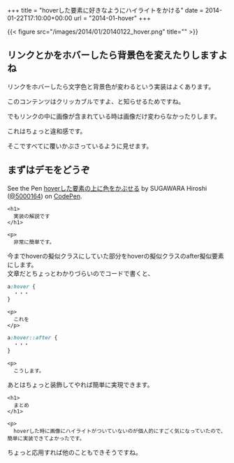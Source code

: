 +++
title = "hoverした要素に好きなようにハイライトをかける"
date = 2014-01-22T17:10:00+00:00
url = "2014-01-hover"
+++

{{< figure src="/images/2014/01/20140122_hover.png" title="" >}}

## リンクとかをホバーしたら背景色を変えたりしますよね

リンクをホバーしたら文字色と背景色が変わるという実装はよくあります。

このコンテンツはクリッカブルですよ、と知らせるためですね。

でもリンクの中に画像が含まれている時は画像だけ変わらなかったりします。

これはちょっと違和感です。

そこですべてに覆いかぶさっているように見せます。

## まずはデモをどうぞ

<div class="codepen">
  <p data-height="332" data-theme-id="2816" data-slug-hash="vexEB" data-default-tab="result" class='codepen'>
    See the Pen <a href='http://codepen.io/5000164/pen/vexEB'>hoverした要素の上に色をかぶせる</a> by SUGAWARA Hiroshi (<a href='http://codepen.io/5000164'>@5000164</a>) on <a href='http://codepen.io'>CodePen</a>.
  </p>

  <p>
    </div> 

    <h1>
      実装の解説です
    </h1>

    <p>
      非常に簡単です。  
 今までhoverの擬似クラスにしていた部分をhoverの擬似クラスのafter擬似要素にします。  
 文章だとちょっとわかりづらいのでコードで書くと、
    </p>

```css
a:hover {
  ・・・
}
```

    <p>
      これを
    </p>

```css
a:hover::after {
  ・・・
}
```

    <p>
      こうします。  
 あとはちょっと装飾してやれば簡単に実現できます。
    </p>

    <h1>
      まとめ
    </h1>

    <p>
      hoverした時に画像にハイライトがついていないのが個人的にすごく気になっていたので、簡単に実装できてよかったです。  
 ちょっと応用すれば他のこともできそうですね。
    </p>